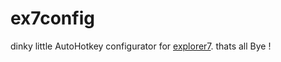# ex7config
dinky little AutoHotkey configurator for [explorer7](https://winclassic.net/thread/2588/explorer7-windows-explorer-10-11). thats all Bye !
